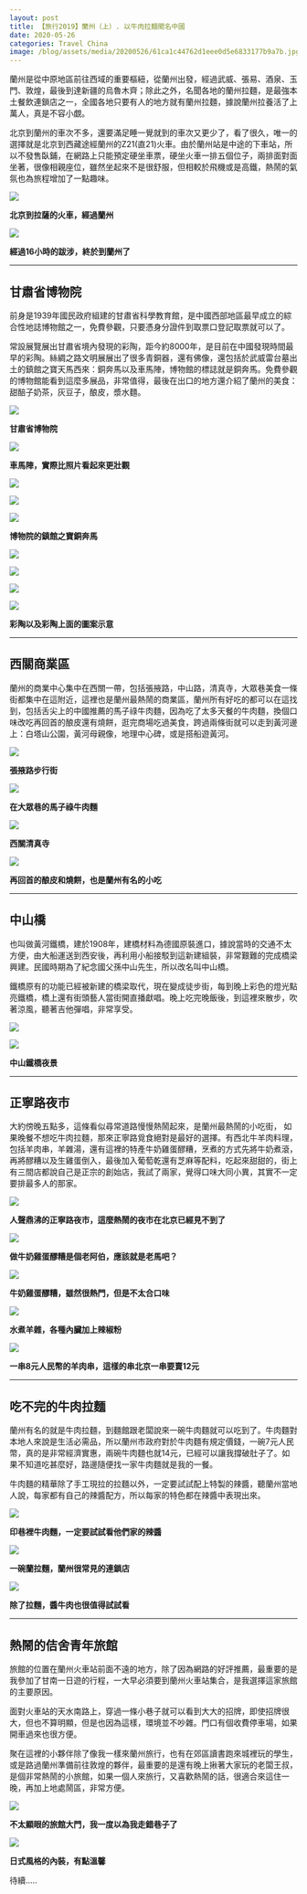 ```yaml
---
layout: post 
title: 【旅行2019】蘭州（上）. 以牛肉拉麵聞名中國
date: 2020-05-26  
categories: Travel China 
image: /blog/assets/media/20200526/61ca1c44762d1eee0d5e6833177b9a7b.jpg
---
```

蘭州是從中原地區前往西域的重要樞紐，從蘭州出發，經過武威、張易、酒泉、玉門、敦煌，最後到達新疆的烏魯木齊；除此之外，名聞各地的蘭州拉麵，是最強本土餐飲連鎖店之一，全國各地只要有人的地方就有蘭州拉麵，據說蘭州拉養活了上萬人，真是不容小覷。

北京到蘭州的車次不多，還要滿足睡一覺就到的車次又更少了，看了很久，唯一的選擇就是北京到西藏途經蘭州的Z21(直21)火車。由於蘭州站是中途的下車站，所以不發售臥鋪，在網路上只能預定硬坐車票，硬坐火車一排五個位子，兩排面對面坐著，很像相親座位，雖然坐起來不是很舒服，但相較於飛機或是高鐵，熱鬧的氣氛也為旅程增加了一點趣味。

![](/blog/assets/media/20200526/a4a71595b25f4d24f81ad42a359041fe.jpg)

**北京到拉薩的火車，經過蘭州**

![](/blog/assets/media/20200526/ad033049027ad498f059e48854a54aaf.jpg)

**經過16小時的跋涉，終於到蘭州了**

***
## 甘肅省博物院

前身是1939年國民政府組建的甘肅省科學教育館，是中國西部地區最早成立的綜合性地誌博物館之一，免費參觀，只要憑身分證件到取票口登記取票就可以了。

常設展覽展出甘肅省境內發現的彩陶，距今約8000年，是目前在中國發現時間最早的彩陶。絲綢之路文明展展出了很多青銅器，還有佛像，還包括於武威雷台墓出土的鎮館之寶天馬西來：銅奔馬以及車馬陣，博物館的標誌就是銅奔馬。免費參觀的博物館能看到這麼多展品，非常值得，最後在出口的地方還介紹了蘭州的美食：甜醅子奶茶，灰豆子，酿皮，漿水麵。

![](/blog/assets/media/20200526/381469a0e7c4253a50f2b036f38bc235.jpg)

**甘肅省博物院**

![](/blog/assets/media/20200526/ffae4097920d7cf89ac1a75cefb524b8.jpg)

**車馬陣，實際比照片看起來更壯觀**

![](/blog/assets/media/20200526/0a5deafd63033d2ff8c43e18cf40fbc0.jpg)

![](/blog/assets/media/20200526/877254d32c154fe4361e8d56ce11158f.jpg)

![](/blog/assets/media/20200526/d2c203584157aa8a3ac7df656c9509f8.jpg)

**博物院的鎮館之寶銅奔馬**

![](/blog/assets/media/20200526/752ca91e38946880b704062a1a9c8eb0.jpg)

![](/blog/assets/media/20200526/535c730a84d1b16a18066aaf8e3cc90c.jpg)

![](/blog/assets/media/20200526/7afbcbc4e69f935d5f7a5e41a003d529.jpg)

![](/blog/assets/media/20200526/9352a810b63014eb28af0300115e359a.jpg)

**彩陶以及彩陶上面的圖案示意**

***
## 西關商業區

蘭州的商業中心集中在西關一帶，包括張掖路，中山路，清真寺，大眾巷美食一條街都集中在這附近，這裡也是蘭州最熱鬧的商業區，蘭州所有好吃的都可以在這找到，包括舌尖上的中國推薦的馬子祿牛肉麵，因為吃了太多天餐的牛肉麵，換個口味改吃再回首的酿皮還有燒餅，逛完商場吃過美食，跨過兩條街就可以走到黃河邊上：白塔山公園，黃河母親像，地理中心碑，或是搭船遊黃河。

![](/blog/assets/media/20200526/26c339690d4716295bdd9f2cf2314e6e.jpg)

**張掖路步行街**

![](/blog/assets/media/20200526/5e2c6bd98c13ad6abf9d86e705d51fdc.jpg)

**在大眾巷的馬子祿牛肉麵**

![](/blog/assets/media/20200526/07b8905b8f8a17f18deaff4334122def.jpg)

**西關清真寺**

![](/blog/assets/media/20200526/7d8fb51e77957d49df986851358d6529.jpg)

**再回首的酿皮和燒餅，也是蘭州有名的小吃**

***
## 中山橋

也叫做黃河鐵橋，建於1908年，建橋材料為德國原裝進口，據說當時的交通不太方便，由大船運送到西安後，再利用小船接駁到這新建組裝，非常艱難的完成橋梁興建。民國時期為了紀念國父孫中山先生，所以改名叫中山橋。

鐵橋原有的功能已經被新建的橋梁取代，現在變成徒步街，每到晚上彩色的燈光點亮鐵橋，橋上還有街頭藝人當街開直播獻唱。晚上吃完晚飯後，到這裡來散步，吹著涼風，聽著吉他彈唱，非常享受。

![](/blog/assets/media/20200526/462b53fcefb4f2c03a5dfcbdd01128b1.jpg)

![](/blog/assets/media/20200526/b5ba681c2787c3aef1ae66b80ef65b86.jpg)

**中山鐵橋夜景**

***
## 正寧路夜市

大約傍晚五點多，這條看似尋常道路慢慢熱鬧起來，是蘭州最熱鬧的小吃街，
如果晚餐不想吃牛肉拉麵，那來正寧路覓食絕對是最好的選擇。有西北牛羊肉料理，包括羊肉串，羊雜湯，還有這裡的特產牛奶雞蛋醪糟，烹煮的方式先將牛奶煮滾，再將醪糟以及生雞蛋倒入，最後加入葡萄乾還有芝麻等配料，吃起來甜甜的，街上有三間店都說自己是正宗的創始店，我試了兩家，覺得口味大同小異，其實不一定要排最多人的那家。

![](/blog/assets/media/20200526/e10cd55836fcbaded8522a1fc15110ca.jpg)

**人聲鼎沸的正寧路夜市，這麼熱鬧的夜市在北京已經見不到了**

![](/blog/assets/media/20200526/a7603dea2867a7d69ab26617b966c6b9.jpg)

**做牛奶雞蛋醪糟是個老阿伯，應該就是老馬吧？**

![](/blog/assets/media/20200526/64c668666df1456f9a0b9ebfd30f3535.jpg)

**牛奶雞蛋醪糟，雖然很熱門，但是不太合口味**

![](/blog/assets/media/20200526/9bfbdeb2c87228aac501f61bfc92dec9.jpg)

**水煮羊雜，各種內臟加上辣椒粉**

![](/blog/assets/media/20200526/7cbc68070472c0bcbcc071f072d31a98.jpg)

**一串8元人民幣的羊肉串，這樣的串北京一串要賣12元**

***
## 吃不完的牛肉拉麵

蘭州有名的就是牛肉拉麵，到麵館跟老闆說來一碗牛肉麵就可以吃到了。牛肉麵對本地人來說是生活必需品，所以蘭州市政府對於牛肉麵有規定價錢，一碗7元人民幣，真的是非常經濟實惠，兩碗牛肉麵也就14元，已經可以讓我撐破肚子了。如果不知道吃甚麼好，路邊隨便找一家牛肉麵就是我的一餐。

牛肉麵的精華除了手工現拉的拉麵以外，一定要試試配上特製的辣醬，聽蘭州當地人說，每家都有自己的辣醬配方，所以每家的特色都在辣醬中表現出來。

![](/blog/assets/media/20200526/61ca1c44762d1eee0d5e6833177b9a7b.jpg)

**印巷裡牛肉麵，一定要試試看他們家的辣醬**

![](/blog/assets/media/20200526/b48d57daf30047d988a1582d431bb6fb.jpg)

**一碗蘭拉麵，蘭州很常見的連鎖店**

![](/blog/assets/media/20200526/c3b4ecdda7b50869762044d5548ca0ef.jpg)

**除了拉麵，醬牛肉也很值得試試看**

***
## 熱鬧的佶舍青年旅館

旅館的位置在蘭州火車站前面不遠的地方，除了因為網路的好評推薦，最重要的是我參加了甘南一日遊的行程，一大早必須要到蘭州火車站集合，是我選擇這家旅館的主要原因。

面對火車站的天水南路上，穿過一條小巷子就可以看到大大的招牌，即使招牌很大，但也不算明顯，但是也因為這樣，環境並不吵雜。門口有個收費停車場，如果開車過來也很方便。

聚在這裡的小夥伴除了像我一樣來蘭州旅行，也有在郊區讀書跑來城裡玩的學生，或是路過蘭州準備前往敦煌的夥伴，最重要的是還有晚上揪著大家玩的老闆王叔，是個非常熱鬧的小旅館，如果一個人來旅行，又喜歡熱鬧的話，很適合來這住一晚，再加上地處鬧區，非常方便。

![](/blog/assets/media/20200526/899f008b492cd4f5baba1bc7e4ece91a.jpg)

**不太顯眼的旅館大門，我一度以為我走錯巷子了**

![](/blog/assets/media/20200526/90757283cc02b9d41e7dd787e60aa99d.jpg)

**日式風格的內裝，有點溫馨**

待續…..
